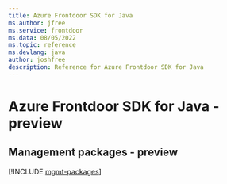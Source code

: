 ```yaml
---
title: Azure Frontdoor SDK for Java
ms.author: jfree
ms.service: frontdoor
ms.data: 08/05/2022
ms.topic: reference
ms.devlang: java
author: joshfree
description: Reference for Azure Frontdoor SDK for Java
---
```

# Azure Frontdoor SDK for Java - preview

## Management packages - preview
[!INCLUDE [mgmt-packages](frontdoor-mgmt-index.md)]